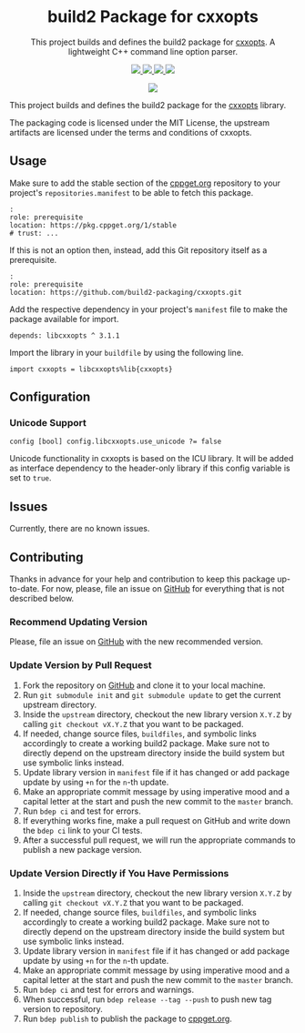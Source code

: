 <h1 align="center">
    build2 Package for cxxopts
</h1>

<p align="center">
    This project builds and defines the build2 package for <a href="https://github.com/jarro2783/cxxopts">cxxopts</a>.
    A lightweight C++ command line option parser.
</p>

<p align="center">
    <a href="https://github.com/jarro2783/cxxopts">
        <img src="https://img.shields.io/website/https/github.com/jarro2783/cxxopts.svg?down_message=offline&label=Official&style=for-the-badge&up_color=blue&up_message=online">
    </a>
    <a href="https://github.com/build2-packaging/cxxopts">
        <img src="https://img.shields.io/website/https/github.com/build2-packaging/cxxopts.svg?down_message=offline&label=build2&style=for-the-badge&up_color=blue&up_message=online">
    </a>
    <a href="https://cppget.org/cxxopts">
        <img src="https://img.shields.io/website/https/cppget.org/cxxopts.svg?down_message=offline&label=cppget.org&style=for-the-badge&up_color=blue&up_message=online">
    </a>
    <a href="https://queue.cppget.org/cxxopts">
        <img src="https://img.shields.io/website/https/queue.cppget.org/cxxopts.svg?down_message=empty&down_color=blue&label=queue.cppget.org&style=for-the-badge&up_color=orange&up_message=running">
    </a>
</p>

<!-- [![build2](https://github.com/build2-packaging/cxxopts/actions/workflows/build2.yml/badge.svg)](https://github.com/build2-packaging/cxxopts/actions/workflows/build2.yml) -->
<p align="center">
  <a href="https://github.com/build2-packaging/cxxopts/actions/workflows/build2.yml">
      <img src="https://github.com/build2-packaging/cxxopts/actions/workflows/build2.yml/badge.svg">
  </a>
</p>

This project builds and defines the build2 package for the [cxxopts](https://github.com/jarro2783/cxxopts) library.

The packaging code is licensed under the MIT License, the upstream artifacts are licensed under the terms and conditions of cxxopts.

## Usage

Make sure to add the stable section of the [cppget.org](https://cppget.org/?about) repository to your project's `repositories.manifest` to be able to fetch this package.

    :
    role: prerequisite
    location: https://pkg.cppget.org/1/stable
    # trust: ...

If this is not an option then, instead, add this Git repository itself as a prerequisite.

    :
    role: prerequisite
    location: https://github.com/build2-packaging/cxxopts.git

Add the respective dependency in your project's `manifest` file to make the package available for import.

```
depends: libcxxopts ^ 3.1.1
```

Import the library in your `buildfile` by using the following line.

```
import cxxopts = libcxxopts%lib{cxxopts}
```

## Configuration
### Unicode Support

    config [bool] config.libcxxopts.use_unicode ?= false

Unicode functionality in cxxopts is based on the ICU library.
It will be added as interface dependency to the header-only library if this config variable is set to `true`.

## Issues
Currently, there are no known issues.

## Contributing
Thanks in advance for your help and contribution to keep this package up-to-date.
For now, please, file an issue on [GitHub](https://github.com/build2-packaging/cxxopts/issues) for everything that is not described below.

### Recommend Updating Version
Please, file an issue on [GitHub](https://github.com/build2-packaging/cxxopts/issues) with the new recommended version.

### Update Version by Pull Request
1. Fork the repository on [GitHub](https://github.com/build2-packaging/cxxopts) and clone it to your local machine.
2. Run `git submodule init` and `git submodule update` to get the current upstream directory.
3. Inside the `upstream` directory, checkout the new library version `X.Y.Z` by calling `git checkout vX.Y.Z` that you want to be packaged.
4. If needed, change source files, `buildfiles`, and symbolic links accordingly to create a working build2 package. Make sure not to directly depend on the upstream directory inside the build system but use symbolic links instead.
5. Update library version in `manifest` file if it has changed or add package update by using `+n` for the `n`-th update.
6. Make an appropriate commit message by using imperative mood and a capital letter at the start and push the new commit to the `master` branch.
7. Run `bdep ci` and test for errors.
8. If everything works fine, make a pull request on GitHub and write down the `bdep ci` link to your CI tests.
9. After a successful pull request, we will run the appropriate commands to publish a new package version.

### Update Version Directly if You Have Permissions
1. Inside the `upstream` directory, checkout the new library version `X.Y.Z` by calling `git checkout vX.Y.Z` that you want to be packaged.
2. If needed, change source files, `buildfiles`, and symbolic links accordingly to create a working build2 package. Make sure not to directly depend on the upstream directory inside the build system but use symbolic links instead.
3. Update library version in `manifest` file if it has changed or add package update by using `+n` for the `n`-th update.
4. Make an appropriate commit message by using imperative mood and a capital letter at the start and push the new commit to the `master` branch.
5. Run `bdep ci` and test for errors and warnings.
6. When successful, run `bdep release --tag --push` to push new tag version to repository.
7. Run `bdep publish` to publish the package to [cppget.org](https://cppget.org).

